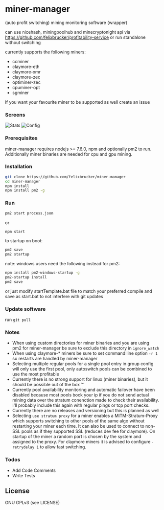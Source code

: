 # miner-manager

(auto profit switching) mining monitoring software (wrapper)

can use nicehash, miningpoolhub and minecryptonight api via https://github.com/felixbrucker/profitability-service or run standalone without switching

currently supports the following miners:

- ccminer
- claymore-eth
- claymore-xmr
- claymore-zec
- optiminer-zec
- cpuminer-opt
- sgminer

If you want your favourite miner to be supported as well create an issue

### Screens

![Stats](/screens/r01-stats.png?raw=true "Stats")
![Config](/screens/r01-config.png?raw=true "Config")


### Prerequisites

miner-manager requires nodejs >= 7.6.0, npm and optionally pm2 to run.
Additionally miner binaries are needed for cpu and gpu mining.


### Installation

```sh
git clone https://github.com/felixbrucker/miner-manager
cd miner-manager
npm install
npm install pm2 -g
```

### Run

```sh
pm2 start process.json
```

or

```sh
npm start
```

to startup on boot:

```sh
pm2 save
pm2 startup
```

note: windows users need the following instead for pm2:

```sh
npm install pm2-windows-startup -g
pm2-startup install
pm2 save
```

or just modify startTemplate.bat file to match your preferred compile and save as start.bat to not interfere with git updates

### Update software

run ``` git pull ```

### Notes

- When using custom directories for miner binaries and you are using pm2 for miner-manager be sure to exclude this directory in `ignore_watch`
- When using claymore-* miners be sure to set command line option `-r 1` so restarts are handled by miner-manager
- Selecting multiple regular pools for a single pool entry in group config will only use the first pool, only autoswitch pools can be combined to use the most profitable
- Currently there is no strong support for linux (miner binaries), but it should be possible out of the box ™
- Currently pool availability monitoring and automatic failover have been disabled because most pools bock your ip if you do not send actual mining data over the stratum conenction made to check their availability. I'll probably include this again with regular pings or tcp port checks.
- Currently there are no releases and versioning but this is planned as well
- Selecting `use stratum proxy` for a miner enables a MITM-Stratum-Proxy which supports switching to other pools of the same algo without restarting your miner each time. It can also be used to connect to non-SSL pools as if they supported SSL (reduces dev fee for claymore). On startup of the miner a random port is chosen by the system and assigned to the proxy. For claymore miners it is advised to configure `-retrydelay 1` to allow fast switching.

### Todos

 - Add Code Comments
 - Write Tests


License
----

GNU GPLv3 (see LICENSE)
